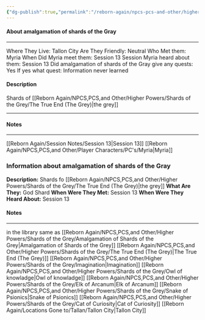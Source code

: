 ```yaml
---
{"dg-publish":true,"permalink":"/reborn-again/npcs-pcs-and-other/higher-powers/shards-of-the-grey/amalgamation-of-shards-of-the-grey/"}
---
```



#### About amalgamation of shards of the Gray
---
Where They Live: Tallon City 
Are They Friendly: Neutral
Who Met them: Myria
When Did Myria meet them: Session 13
Session Myria heard about them: Session 13
Did amalgamation of shards of the Gray give any quests: Yes
	If yes what quest: Information never learned 


#### Description
Shards of [[Reborn Again/NPCS,PCS,and Other/Higher Powers/Shards of the Grey/The True End (The Grey)\|the grey]] 

---

#### Notes
---


[[Reborn Again/Session Notes/Session 13\|Session 13]]
[[Reborn Again/NPCS,PCS,and Other/Player Characters/PC's/Myria\|Myria]]

### Information about amalgamation of shards of the Gray
**Description:** Shards fo [[Reborn Again/NPCS,PCS,and Other/Higher Powers/Shards of the Grey/The True End (The Grey)\|the grey]]
**What Are They:** God Shard
**When Were They Met:** Session 13
**When Were They Heard About:** Session 13

#### Notes
---
in the library
same as [[Reborn Again/NPCS,PCS,and Other/Higher Powers/Shards of the Grey/Amalgamation of Shards of the Grey\|Amalgamation of Shards of the Grey]]
[[Reborn Again/NPCS,PCS,and Other/Higher Powers/Shards of the Grey/The True End (The Grey)\|The True End (The Grey)]]
[[Reborn Again/NPCS,PCS,and Other/Higher Powers/Shards of the Grey/Imagination\|Imagination]]
[[Reborn Again/NPCS,PCS,and Other/Higher Powers/Shards of the Grey/Owl of knowladge\|Owl of knowladge]]
[[Reborn Again/NPCS,PCS,and Other/Higher Powers/Shards of the Grey/Elk of Arcanum\|Elk of Arcanum]]
[[Reborn Again/NPCS,PCS,and Other/Higher Powers/Shards of the Grey/Snake of Psionics\|Snake of Psionics]]
[[Reborn Again/NPCS,PCS,and Other/Higher Powers/Shards of the Grey/Cat of Curiosity\|Cat of Curiosity]]
[[Reborn Again/Locations Gone to/Tallan/Tallon City\|Tallon City]]


